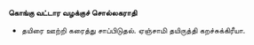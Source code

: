 **கொங்கு வட்டார வழக்குச் சொல்லகராதி**
- தயிரை ஊற்றி கரைத்து சாப்பிடுதல். ஏஞ்சாமி தயிருத்தி கறச்சுக்கிரீயா.

